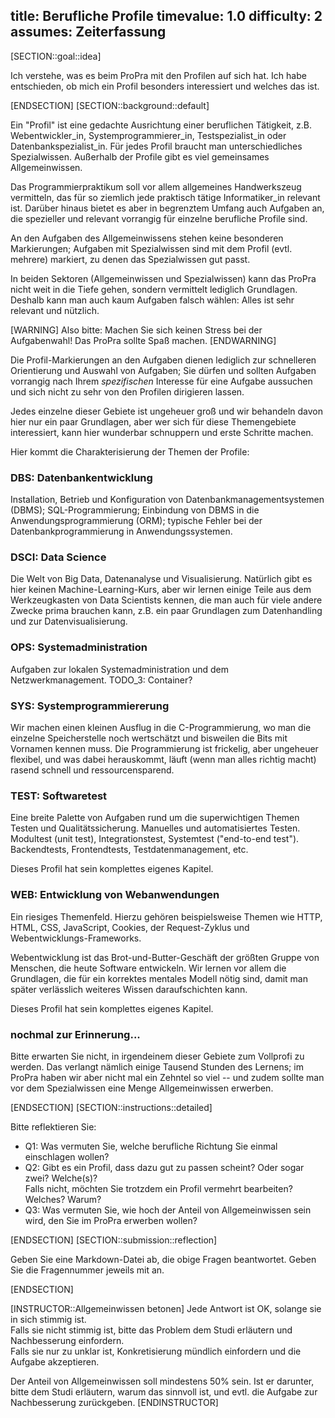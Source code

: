 title: Berufliche Profile
timevalue: 1.0
difficulty: 2
assumes: Zeiterfassung
---
[SECTION::goal::idea]

Ich verstehe, was es beim ProPra mit den Profilen auf sich hat. 
Ich habe entschieden, ob mich ein Profil besonders interessiert und welches das ist.

[ENDSECTION]
[SECTION::background::default]

Ein "Profil" ist eine gedachte Ausrichtung einer beruflichen Tätigkeit,
z.B. Webentwickler_in, Systemprogrammierer_in, Testspezialist_in
oder Datenbankspezialist_in.
Für jedes Profil braucht man unterschiedliches Spezialwissen.
Außerhalb der Profile gibt es viel gemeinsames Allgemeinwissen.

Das Programmierpraktikum soll vor allem allgemeines Handwerkszeug vermitteln,
das für so ziemlich jede praktisch tätige Informatiker_in relevant ist.
Darüber hinaus bietet es aber in begrenztem Umfang auch Aufgaben an,
die spezieller und relevant vorrangig für einzelne berufliche Profile sind.

An den Aufgaben des Allgemeinwissens stehen keine besonderen Markierungen;
Aufgaben mit Spezialwissen sind mit dem Profil (evtl. mehrere) markiert,
zu denen das Spezialwissen gut passt.

In beiden Sektoren (Allgemeinwissen und Spezialwissen) kann das ProPra
nicht weit in die Tiefe gehen, sondern vermittelt lediglich Grundlagen.
Deshalb kann man auch kaum Aufgaben falsch wählen: 
Alles ist sehr relevant und nützlich.

[WARNING]
Also bitte: Machen Sie sich keinen Stress bei der Aufgabenwahl!
Das ProPra sollte Spaß machen.
[ENDWARNING]

Die Profil-Markierungen an den Aufgaben dienen lediglich zur schnelleren Orientierung und
Auswahl von Aufgaben; Sie dürfen und sollten Aufgaben vorrangig nach
Ihrem _spezifischen_ Interesse für eine Aufgabe aussuchen und sich nicht
zu sehr von den Profilen dirigieren lassen.

Jedes einzelne dieser Gebiete ist ungeheuer groß und wir behandeln davon hier
nur ein paar Grundlagen, aber wer sich für diese Themengebiete interessiert,
kann hier wunderbar schnuppern und erste Schritte machen.

Hier kommt die Charakterisierung der Themen der Profile:


### DBS: Datenbankentwicklung

Installation, Betrieb und Konfiguration von Datenbankmanagementsystemen (DBMS);
SQL-Programmierung; Einbindung von DBMS in die Anwendungsprogrammierung (ORM);
typische Fehler bei der Datenbankprogrammierung in Anwendungssystemen.


### DSCI: Data Science

Die Welt von Big Data, Datenanalyse und Visualisierung.
Natürlich gibt es hier keinen Machine-Learning-Kurs, aber wir lernen einige Teile
aus dem Werkzeugkasten von Data Scientists kennen, die man auch für viele
andere Zwecke prima brauchen kann, z.B. 
ein paar Grundlagen zum Datenhandling und zur Datenvisualisierung.


### OPS: Systemadministration

Aufgaben zur lokalen Systemadministration und dem Netzwerkmanagement.  TODO_3: Container?


### SYS: Systemprogrammiererung

Wir machen einen kleinen Ausflug in die C-Programmierung, 
wo man die einzelne Speicherstelle noch wertschätzt und
bisweilen die Bits mit Vornamen kennen muss.
Die Programmierung ist frickelig, aber ungeheuer flexibel, und
was dabei herauskommt, läuft (wenn man alles richtig macht) rasend schnell und ressourcensparend.


### TEST: Softwaretest

Eine breite Palette von Aufgaben rund um die superwichtigen Themen Testen und Qualitätssicherung.
Manuelles und automatisiertes Testen.
Modultest (unit test), Integrationstest, Systemtest ("end-to-end test").
Backendtests, Frontendtests, Testdatenmanagement, etc.

Dieses Profil hat sein komplettes eigenes Kapitel.

### WEB: Entwicklung von Webanwendungen

Ein riesiges Themenfeld.
Hierzu gehören beispielsweise Themen wie
HTTP, HTML, CSS, JavaScript, Cookies, der Request-Zyklus
und Webentwicklungs-Frameworks.

Webentwicklung ist das Brot-und-Butter-Geschäft der größten Gruppe von Menschen, die heute Software entwickeln.
Wir lernen vor allem die Grundlagen, die für ein korrektes mentales Modell nötig sind,
damit man später verlässlich weiteres Wissen daraufschichten kann.

Dieses Profil hat sein komplettes eigenes Kapitel.

### nochmal zur Erinnerung...

Bitte erwarten Sie nicht, in irgendeinem dieser Gebiete zum Vollprofi zu werden.
Das verlangt nämlich einige Tausend Stunden des Lernens; 
im ProPra haben wir aber nicht mal ein Zehntel so viel -- und zudem sollte man vor
dem Spezialwissen eine Menge Allgemeinwissen erwerben.

[ENDSECTION]
[SECTION::instructions::detailed]

Bitte reflektieren Sie:

- Q1: Was vermuten Sie, welche berufliche Richtung Sie einmal einschlagen wollen?  
- Q2: Gibt es ein Profil, dass dazu gut zu passen scheint? Oder sogar zwei? Welche(s)?  
  Falls nicht, möchten Sie trotzdem ein Profil vermehrt bearbeiten? Welches? Warum?
- Q3: Was vermuten Sie, wie hoch der Anteil von Allgemeinwissen sein wird,
  den Sie im ProPra erwerben wollen?

[ENDSECTION]
[SECTION::submission::reflection]

Geben Sie eine Markdown-Datei ab, die obige Fragen beantwortet.
Geben Sie die Fragennummer jeweils mit an.

[ENDSECTION]

[INSTRUCTOR::Allgemeinwissen betonen]
Jede Antwort ist OK, solange sie in sich stimmig ist.  
Falls sie nicht stimmig ist, bitte das Problem dem Studi erläutern und Nachbesserung einfordern.  
Falls sie nur zu unklar ist, Konkretisierung mündlich einfordern und die Aufgabe akzeptieren.

Der Anteil von Allgemeinwissen soll mindestens 50% sein.
Ist er darunter, bitte dem Studi erläutern, warum das sinnvoll ist, und evtl. die
Aufgabe zur Nachbesserung zurückgeben.
[ENDINSTRUCTOR]

